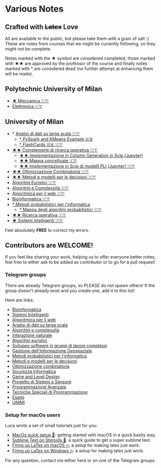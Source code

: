 # Various Notes
## Crafted with ~~Latex~~ Love
All are available to the public, but please take them with a grain of salt :)
These are notes from courses that we might be currently following, so they might not be complete.

Notes marked with the ★ symbol are considered completed, those marked with ★★ are approved by the professor of the course and finally notes marked with † are considered dead (no further attempt at enhancing them will be made).

## Polytechnic University of Milan

- [★ Meccanica 🇮🇹](https://github.com/LucaCappelletti94/various-notes/blob/master/Polimi/Meccanica/main.pdf)
- [Elettronica 🇮🇹](https://github.com/LucaCappelletti94/various-notes/blob/master/Polimi/Elettronica/main.pdf)

## University of Milan
- † [Analisi di dati su larga scala 🇮🇹](https://github.com/LucaCappelletti94/various-notes/tree/master/Unimi/Analisi%20di%20dati%20su%20larga%20scala)
    - [† PySpark and KMeans Example 🇬🇧](https://github.com/LucaCappelletti94/pyspark_example)
    - [† FlashCards 🇬🇧 🇮🇹](https://github.com/LucaCappelletti94/various-notes/tree/master/Unimi/Analisi%20di%20dati%20su%20larga%20scala/flash%20card)
- [★★ Complementi di ricerca operativa 🇮🇹](https://github.com/LucaCappelletti94/various-notes/blob/master/Unimi/Complementi%20di%20ricerca%20operativa/main.pdf)
    - [★★ Implementazione in Column Generation in Scip (Jupyter)](https://github.com/LucaCappelletti94/various-notes/blob/master/Unimi/Complementi%20di%20ricerca%20operativa/Column%20generation.ipynb)
    - [★★ Mappa concettuale 🇮🇹](https://github.com/LucaCappelletti94/various-notes/blob/master/Unimi/Complementi%20di%20ricerca%20operativa/mappa%20concettuale.png?raw=true)
    - [★★ Implementazione in Scip di modelli PLI (Jupyter) 🇮🇹](https://github.com/LucaCappelletti94/various-notes/blob/master/Unimi/Complementi%20di%20ricerca%20operativa/Models_SCIP.ipynb)
- [★★ Ottimizzazione Combinatoria 🇮🇹](https://github.com/LucaCappelletti94/various-notes/tree/master/Unimi/Ottimizzazione%20Combinatoria)
- [★★ Metodi e modelli per le decisioni 🇮🇹](https://github.com/LucaCappelletti94/various-notes/blob/master/Unimi/Metodi%20e%20Modelli%20per%20le%20decisioni/main.pdf)
- [Algoritmi Euristici 🇮🇹](https://github.com/LucaCappelletti94/various-notes/tree/master/Unimi/Algoritmi%20Euristici)
- [Algoritmi e Complessità 🇮🇹](https://github.com/LucaCappelletti94/various-notes/tree/master/Unimi/Algoritmi%20e%20Complessita%CC%80)
- [Algoritmica per il web 🇮🇹](https://github.com/LucaCappelletti94/various-notes/tree/master/Unimi/Algoritmica%20per%20il%20web)
- [Bioinformatica 🇮🇹](https://github.com/LucaCappelletti94/various-notes/tree/master/Unimi/Bioinformatica)
- [† Metodi probabilistici per l'informatica](https://github.com/LucaCappelletti94/various-notes/tree/master/Unimi/Metodi%20probabilistici%20per%20l'informatica)
    + [† Mappa degli algoritmi probabilistici 🇮🇹](https://github.com/LucaCappelletti94/various-notes/blob/master/Unimi/Metodi%20probabilistici%20per%20l'informatica/images/Mappa_algoritmi_probabilistici.png?raw=true)
- [★★ Ricerca operativa 🇮🇹](https://github.com/LucaCappelletti94/various-notes/blob/master/Unimi/Ricerca%20operativa/main.pdf)
- [★ Sistemi intelligenti 🇮🇹](https://github.com/LucaCappelletti94/various-notes/blob/master/Unimi/Sistemi%20Intelligenti/main.pdf)

Feel absolutely **FREE** to correct my errors.

## Contributors are WELCOME!
If you feel like sharing your work, helping us to offer everyone better notes, feel free to either ask to be added as contributor or to go for a pull request!

### Telegram groups
There are already Telegram groups, so PLEASE do not spawn others! If the group doesn't already exist and you create one, add it to this list!

Here are links:

- [Bioinformatica](https://t.me/joinchat/CcGyMEoTknxR1GwqK2GNAQ)
- [Sistemi Intelligenti](https://t.me/joinchat/CcGyMEaSvFfhWdzdcg3Fsg)
- [Algoritmica per il web](https://t.me/joinchat/CcGyME-oQIakCN4_NV28Pw)
- [Analisi di dati su larga scala](https://t.me/joinchat/AC9fAkdkzlIKm256WUWbfw)
- [Algoritmi e complessità](https://t.me/joinchat/CcGyMBI8xD8ayp5n0UqeZg)
- [Interazione naturale](https://t.me/joinchat/AC9fAkdjyBYfi7YJvN-tuw)
- [Algoritmi euristici](https://t.me/joinchat/CcGyME1odjfI1awnbHjI2A)
- [Sviluppo software in gruppi di lavoro complessi](https://t.me/joinchat/AC9fAkkXZlug2l3lWO3T2Q)
- [Gestione dell'Informazione Geospaziale](https://t.me/joinchat/CcGyMFJtJSBxg5YU8P0atw)
- [Metodi probabilistici per l'informatica](https://t.me/joinchat/CcGyMA3VsILmCrO-UeIJoQ)
- [Metodi e modelli per le decisioni](https://t.me/joinchat/CcGyMEO57MVHmVWwbI-D2g)
- [Ottimizzazione combinatoria](https://t.me/joinchat/CcGyMEz8DnWayaymiAlapQ)
- [Sicurezza Informatica](https://t.me/joinchat/CcGyMEv6Cz1h1BouUUD0Cw)
- [Game and Level Design](https://t.me/joinchat/CcGyMFIDiYskCI0XgW7b4Q)
- [Progetto di Sistemi a Sensore](https://t.me/joinchat/CcGyMES907s5-asRK2tgCw)
- [Programmazione Avanzata](https://t.me/joinchat/CcGyMEiBJialWeVvRLz7Lw)
- [Tecniche Speciali di Programmazione](https://t.me/joinchat/CcGyMFLe9jEqpOMhUW319w)
- [Esami](https://t.me/joinchat/CcGyMA18VRpan3MGcePkkA)
- [UNIMI](https://t.me/joinchat/GSagP0_5XewVzN-gZ-0pIQ)

### Setup for macOs users
Luca wrote a set of small tutorials just for you:
- [MacOs quick setup 🚀](https://gist.github.com/LucaCappelletti94/c9ead039ecaf08dfaf8b975862d9d15e): getting started with macOS in a quick bashy way.
- [Sublime Text on Steroids 💪](https://gist.github.com/LucaCappelletti94/d12c4c003e126f864402a887339fa912): a quick guide to get a super sublime text.
- [Firing up LaTex on macOS 🔥](https://gist.github.com/LucaCappelletti94/920186303d71c85e66e76ff989ea6b62): a setup for making latex just work.
- [Firing up LaTex on Windows 🔥](https://gist.github.com/zommiommy/65d9f327d4ccfd5a5166b9e221bbd336): a setup for making latex just work.

For any question, contact me either here or on one of the Telegram groups.
